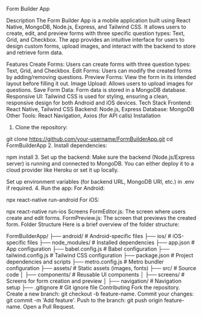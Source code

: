 Form Builder App

Description
The Form Builder App is a mobile application built using React Native, MongoDB, Node.js, Express, and Tailwind CSS. It allows users to create, edit, and preview forms with three specific question types: Text, Grid, and Checkbox. The app provides an intuitive interface for users to design custom forms, upload images, and interact with the backend to store and retrieve form data.

Features
Create Forms: Users can create forms with three question types: Text, Grid, and Checkbox.
Edit Forms: Users can modify the created forms by adding/removing questions.
Preview Forms: View the form in its intended layout before filling it out.
Image Upload: Allows users to upload images for questions.
Save Form Data: Form data is stored in a MongoDB database.
Responsive UI: Tailwind CSS is used for styling, ensuring a clean, responsive design for both Android and iOS devices.
Tech Stack
Frontend: React Native, Tailwind CSS
Backend: Node.js, Express
Database: MongoDB
Other Tools: React Navigation, Axios (for API calls)
Installation
1. Clone the repository:


git clone https://github.com/your-username/FormBuilderApp.git
cd FormBuilderApp
2. Install dependencies:


npm install
3. Set up the backend:
Make sure the backend (Node.js/Express server) is running and connected to MongoDB. You can either deploy it to a cloud provider like Heroku or set it up locally.

Set up environment variables (for backend URL, MongoDB URI, etc.) in .env if required.
4. Run the app:
For Android:

npx react-native run-android
For iOS:

npx react-native run-ios
Screens
FormEditor.js: The screen where users create and edit forms.
FormPreview.js: The screen that previews the created form.
Folder Structure
Here is a brief overview of the folder structure:


FormBuilderApp/
├── android/                  # Android-specific files
├── ios/                      # iOS-specific files
├── node_modules/             # Installed dependencies
├── app.json                  # App configuration
├── babel.config.js           # Babel configuration
├── tailwind.config.js        # Tailwind CSS configuration
├── package.json              # Project dependencies and scripts
├── metro.config.js           # Metro bundler configuration
├── assets/                   # Static assets (images, fonts)
├── src/                      # Source code
│   ├── components/           # Reusable UI components
│   ├── screens/              # Screens for form creation and preview
│   ├── navigation/           # Navigation setup
├── .gitignore                # Git ignore file
Contributing
Fork the repository.
Create a new branch: git checkout -b feature-name.
Commit your changes: git commit -m 'Add feature'.
Push to the branch: git push origin feature-name.
Open a Pull Request.